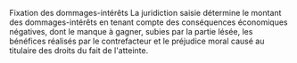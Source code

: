 Fixation des dommages-intérêts
La juridiction saisie détermine le montant des dommages-intérêts en tenant compte des
conséquences économiques négatives, dont le manque à gagner, subies par la partie lésée, les
bénéfices réalisés par le contrefacteur et le préjudice moral causé au titulaire des droits du fait
de l'atteinte.